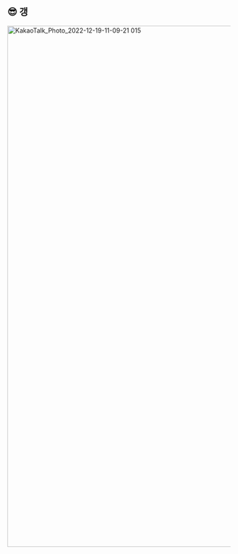 ## 😎 갱

<img width="1177" alt="KakaoTalk_Photo_2022-12-19-11-09-21 015" src="https://user-images.githubusercontent.com/105103712/226498117-1e780a7f-1f7a-4699-9328-c67d5e99649e.png">
